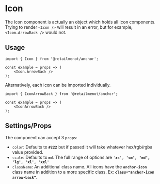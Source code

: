 # Icon

The Icon component is actually an object which holds all Icon components. 
Trying to render `<Icon />` will result in an error, but for example, `<Icon.ArrowBack />` would not.

## Usage
    import { Icon } from '@retailmenot/anchor';
    
    const example = props => (
        <Icon.ArrowBack />
    );
    
Alternatively, each icon can be imported individually.
    
    import { IconArrowBack } from '@retailmenot/anchor';
    
    const example = props => (
        <IconArrowBack />
    );    
    
## Settings/Props

The component can accept 3 `props`:

* `color`: Defaults to **`#222`** but if passed it will take whatever hex/rgb/rgba value provided.
* `scale`: Defaults to **`md`**. The full range of options are **`'xs', 'sm', 'md', 'lg', 'xl', 'xxl'`**
* `className`: An additional class name. All icons have the **`anchor-icon`** class name in addition to a more specific class.
Ex: **`class="anchor-icon arrow-back"`**.    
        
    

